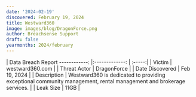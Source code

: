 ```yaml
---
date: '2024-02-19'
discovered: February 19, 2024
title: Westward360
image: images/blog/DragonForce.png
author: Breachsense Support
draft: false
yearmonths: 2024/february
---
```



| Data Breach Report
------------:     |:-------------:    | :-----:|
| Victim      | westward360.com      | 
| Threat Actor      | DragonForce      | 
| Date Discovered      | Feb 19, 2024      | 
| Description      | Westward360 is dedicated to providing exceptional community management, rental management and brokerage services.      | 
| Leak Size      | 11GB      | 

